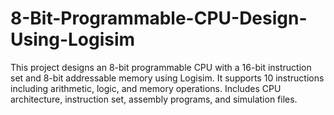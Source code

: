 # 8-Bit-Programmable-CPU-Design-Using-Logisim
This project designs an 8-bit programmable CPU with a 16-bit instruction set and 8-bit addressable memory using Logisim. It supports 10 instructions including arithmetic, logic, and memory operations. Includes CPU architecture, instruction set, assembly programs, and simulation files.
